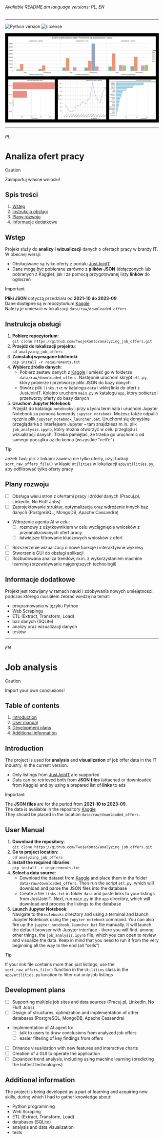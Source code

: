 ###### Avaliable README.dm language versions: PL, EN

---

![Python version](https://img.shields.io/badge/python-3.12%2B-yellow.svg)
![License](https://img.shields.io/badge/license-MIT-blue.svg)

![Promo](/assets/images/promo.jpg)

---

###### PL

# Analiza ofert pracy

> [!CAUTION]
> Zaimportuj własne wnioski!

## Spis treści
1. [Wstęp](#wstęp)  
2. [Instrukcja obsługi](#instrukcja-obsługi)  
3. [Plany rozwoju](#plany-rozwoju)  
4. [Informacje dodatkowe](#informacje-dodatkowe)

## Wstęp
Projekt służy do **analizy** i **wizualizacji** danych o ofertach pracy w branży IT.
W obecnej wersji:
- Obsługiwane są tylko oferty z portalu [JustJoinIT](https://justjoin.it/)
- Dane mogą być pobierane zarówno z **plików JSON** (dołączonych lub pobranych z Kaggle), jak i za pomocą przygotowanej listy **linków** do ogłoszeń
> [!IMPORTANT]
> **Pliki JSON** dotyczą przedziału od **2021-10 do 2023-09**  
> Dane dostępne są w repozytorium [Kaggle](https://www.kaggle.com/datasets/jszafranqb/justjoinit-job-offers-data-2021-10-2023-09)  
> Należy je umieścić w lokalizacji `data/raw/downloaded_offers`

## Instrukcja obsługi
1. **Pobierz repozytorium**:\
```git clone https://github.com/TwojeKonto/analyzing_job_offers.git```
2. **Przejdź do lokalizacji projektu**:\
```cd analyzing_job_offers```
3. **Zainstaluj wymagane biblioteki**:\
```pip install -r requirements.txt```
4. **Wybierz źródło danych**:
   - Pobierz zestaw danych z [Kaggle](https://www.kaggle.com/datasets/jszafranqb/justjoinit-job-offers-data-2021-10-2023-09) i umieść go w folderze `data/raw/downloaded_offers`. Następnie uruchom skrypt `etl.py`, który pobierze i przetworzy pliki JSON do bazy danych
   - Stwórz plik `links.txt` w katalogu `data` i wklej linki do ofert z JustJoinIT. Kolejno uruchom `main.py` w katalogu `app`, który pobierze i przetworzy oferty do bazy danych
5. **Uruchom Jupyter Notebook**:\
Przejdź do katalogu `notebooks` i przy użyciu terminala i uruchom Jupyter Notebook za pomocą komendy `jupyter notebook`. Możesz także odpalić ręcznie plik `jupyter_notebook_launcher.bat`. Uruchomi się domyślna przeglądarka z interfejsem Jupyter – tam znajdziesz m.in. plik `job_analysis.ipynb`, który można otworzyć w celu przeglądu i wizualizacji danych. Trzeba pamiętać, że trzeba go uruchomić od samego początku aż do końca (wszystkie "cell'e")
> [!TIP]
> Jeżeli Twój plik z linkami zawiera nie tylko oferty, użyj funkcji `sort_raw_offers_file()` w klasie `Utilities` w lokalizacji `app/utilities.py`, aby odfiltrować tylko oferty pracy

## Plany rozwoju
- [ ] Obsługa wielu stron z ofertami pracy i źródeł danych (Pracuj.pl, LinkedIn, No Fluff Jobs)
- [ ] Zaprojektowanie struktur, optymalizacja oraz wdrożenie innych baz danych (PostgreSQL, MongoDB, Apache Cassandra)
- Wdrożenie agenta AI w celu:
  - [ ] rozmowy z użytkownikiem w celu wyciągnięcia wniosków z przeanalizowanych ofert pracy
  - [ ] łatwiejsze filtrowanie kluczowych wniosków z ofert
- [ ] Rozszerzenie wizualizacji o nowe funkcje i interaktywne wykresy
- [ ] Stworzenie GUI do obsługi aplikacji
- [ ] Rozbudowana analiza trendów, m.in. z wykorzystaniem machine learning (przewidywanie najgorętszych technologii)

## Informacje dodatkowe
Projekt jest rozwijany w ramach nauki i zdobywania nowych umiejętności, podczas którego musiałem zebrać wiedzę na temat:
- programowania w języku Python
- Web Scrapingu
- ETL (Extract, Transform, Load)
- baz danych (SQLite)
- analizy oraz wizualizacji danych
- testów

---

###### EN

# Job analysis

> [!CAUTION]
> Import your own conclusions!

## Table of contents
1. [Introduction](#introduction)  
2. [User manual](#user-manual)  
3. [Development plans](#development-plans)  
4. [Additional information](#additional-information )

## Introduction
The project is used for **analysis** and **visualization** of job offer data in the IT industry.
In the current version:
- Only listings from [JustJoinIT](https://justjoin.it/) are supported
- Data can be retrieved both from **JSON files** (attached or downloaded from Kaggle) and by using a prepared list of **links** to ads
> [!IMPORTANT]
> The **JSON files** are for the period from **2021-10 to 2023-09**.  
> The data is available in the repository [Kaggle](https://www.kaggle.com/datasets/jszafranqb/justjoinit-job-offers-data-2021-10-2023-09)  
> They should be placed in the location `data/raw/downloaded_offers`.

## User Manual
1. **Download the repository**:\
```git clone https://github.com/TwojeKonto/analyzing_job_offers.git```
2. **Go to project location**:\
```cd analyzing_job_offers```
3. **Install the required libraries**:\
```pip install -r requirements.txt```
4. **Select a data source**:
   - Download the dataset from [Kaggle](https://www.kaggle.com/datasets/jszafranqb/justjoinit-job-offers-data-2021-10-2023-09) and place them in the folder `data/raw/downloaded_offers`. Then run the script `etl.py`, which will download and parse the JSON files into the database
   - Create a file `links.txt` in folder `data` and paste links to your listings from JustJoinIT. Next, run `main.py` in the `app` directory, which will download and process the listings to the database
5. **Launch Jupyter Notebook**:\
Navigate to the `notebooks` directory and using a terminal and launch Jupyter Notebook using the `jupyter notebook` command. You can also fire up the `jupyter_notebook_launcher.bat` file manually. It will launch the default browser with Jupyter interface - there you will find, among other things, the `job_analysis.ipynb` file, which you can open to review and visualize the data. Keep in mind that you need to run it from the very beginning all the way to the end (all “cells”)
> [!TIP]
> If your link file contains more than just listings, use the `sort_raw_offers_file()` function in the `Utilities` class in the `app/utilities.py` location to filter out only job listings

## Development plans
- [ ] Supporting multiple job sites and data sources (Pracuj.pl, LinkedIn, No Fluff Jobs)
- [ ] Design of structures, optimization and implementation of other databases (PostgreSQL, MongoDB, Apache Cassandra)
- Implementation of AI agent to:
  - [ ] talk to users to draw conclusions from analyzed job offers
  - [ ] easier filtering of key findings from offers
- [ ] Enhance visualization with new features and interactive charts
- [ ] Creation of a GUI to operate the application
- [ ] Expanded trend analysis, including using machine learning (predicting the hottest technologies)

## Additional information
The project is being developed as a part of learning and acquiring new skills, during which I had to gather knowledge about:
- Python programming
- Web Scraping
- ETL (Extract, Transform, Load)
- databases (SQLite)
- analysis and data visualization
- tests
